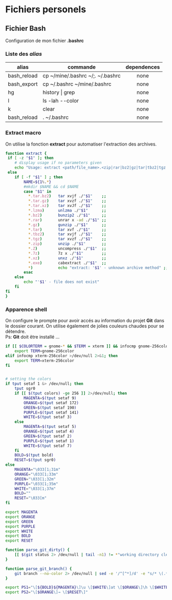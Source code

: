 # Fichiers personels
## Fichier Bash

Configuration de mon fichier **.bashrc**  
### Liste des *alias*
|alias|commande|dependences|
|-----|--------|:---------:|
|bash_reload|cp ~/mine/.bashrc ~/;. ~/.bashrc|none|
|bash_export|cp ~/.bashrc ~/mine/.bashrc|none|
|hg|history &#124; grep |none|
|l|ls -lah --color|none|
|k|clear|none|
|bash_reload|. ~/.bashrc|none|

### Extract macro
On utilise la fonction **extract** pour automatiser l'extraction des archives.  
```sh
function extract {
 if [ -z "$1" ]; then
    # display usage if no parameters given
    echo "Usage: extract <path/file_name>.<zip|rar|bz2|gz|tar|tbz2|tgz|Z|7z|xz|ex|tar.bz2|tar.gz|tar.xz>"
 else
    if [ -f "$1" ] ; then
        NAME=${1%.*}
        #mkdir $NAME && cd $NAME
        case "$1" in
          *.tar.bz2)   tar xvjf ./"$1"    ;;
          *.tar.gz)    tar xvzf ./"$1"    ;;
          *.tar.xz)    tar xvJf ./"$1"    ;;
          *.lzma)      unlzma ./"$1"      ;;
          *.bz2)       bunzip2 ./"$1"     ;;
          *.rar)       unrar x -ad ./"$1" ;;
          *.gz)        gunzip ./"$1"      ;;
          *.tar)       tar xvf ./"$1"     ;;
          *.tbz2)      tar xvjf ./"$1"    ;;
          *.tgz)       tar xvzf ./"$1"    ;;
          *.zip)       unzip ./"$1"       ;;
          *.Z)         uncompress ./"$1"  ;;
          *.7z)        7z x ./"$1"        ;;
          *.xz)        unxz ./"$1"        ;;
          *.exe)       cabextract ./"$1"  ;;
          *)           echo "extract: '$1' - unknown archive method" ;;
        esac
    else
        echo "'$1' - file does not exist"
    fi
fi
}
```

### Apparence **shell**
On configure le prompte pour avoir accés au information du projet **Git** dans le dossier courant. On utilise également de jolies couleurs chaudes pour se détendre.  
Ps: **Git** doit être installé ...
```sh
if [[ $COLORTERM = gnome-* && $TERM = xterm ]] && infocmp gnome-256color >/dev/null 2>&1; then
	export TERM=gnome-256color
elif infocmp xterm-256color >/dev/null 2>&1; then
	export TERM=xterm-256color
fi


# setting the colors
if tput setaf 1 &> /dev/null; then
	tput sgr0
	if [[ $(tput colors) -ge 256 ]] 2>/dev/null; then
		MAGENTA=$(tput setaf 9)
		ORANGE=$(tput setaf 172)
		GREEN=$(tput setaf 190)
		PURPLE=$(tput setaf 141)
		WHITE=$(tput setaf 3)
	else
		MAGENTA=$(tput setaf 5)
		ORANGE=$(tput setaf 4)
		GREEN=$(tput setaf 2)
		PURPLE=$(tput setaf 1)
		WHITE=$(tput setaf 7)
	fi
	BOLD=$(tput bold)
	RESET=$(tput sgr0)
else
	MAGENTA="\033[1;31m"
	ORANGE="\033[1;33m"
	GREEN="\033[1;32m"
	PURPLE="\033[1;35m"
	WHITE="\033[1;37m"
	BOLD=""
	RESET="\033[m"
fi

export MAGENTA
export ORANGE
export GREEN
export PURPLE
export WHITE
export BOLD
export RESET

function parse_git_dirty() {
	[[ $(git status 2> /dev/null | tail -n1) != *"working directory clean"* ]] && echo "*"
}

function parse_git_branch() {
	git branch --no-color 2> /dev/null | sed -e '/^[^*]/d' -e "s/* \(.*\)/\1$(parse_git_dirty)/"
}

export PS1="\[${BOLD}${MAGENTA}\]\u \[$WHITE\]at \[$ORANGE\]\h \[$WHITE\]in \[$GREEN\]\w\[$WHITE\]\$([[ -n \$(git branch 2> /dev/null) ]] && echo \" on \")\[$PURPLE\]\$(parse_git_branch)\[$WHITE\]\n\$ \[$RESET\]"
export PS2="\[$ORANGE\]→ \[$RESET\]"
```
